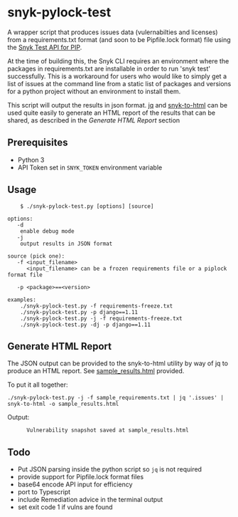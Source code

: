 # snyk-pylock-test
A wrapper script that produces issues data (vulernabilties and licenses) from a requirements.txt format (and soon to be Pipfile.lock format) file using the [Snyk Test API for PIP](https://snyk.docs.apiary.io/#reference/test/pip).

At the time of building this, the Snyk CLI requires an environment where the packages in requirements.txt are installable in order to run 'snyk test' successfully.  This is a workaround for users who would like to simply get a list of issues at the command line from a static list of packages and versions for a python project without an environment to install them.

This script will output the results in json format. [jq](https://stedolan.github.io/jq/download/) and [snyk-to-html](https://github.com/snyk/snyk-to-html) can be used quite easily to generate an HTML report of the results that can be shared, as described in the _Generate HTML Report_ section

## Prerequisites
- Python 3 
- API Token set in ```SNYK_TOKEN``` environment variable

## Usage
```usage:
    $ ./snyk-pylock-test.py [options] [source]

options:
   -d
    enable debug mode
   -j
    output results in JSON format

source (pick one):
   -f <input_filename>
      <input_filename> can be a frozen requirements file or a piplock format file

   -p <package>==<version>

examples:
    ./snyk-pylock-test.py -f requirements-freeze.txt
    ./snyk-pylock-test.py -p django==1.11
    ./snyk-pylock-test.py -j -f requirements-freeze.txt
    ./snyk-pylock-test.py -dj -p django==1.11
```

## Generate HTML Report
The JSON output can be provided to the snyk-to-html utility by way of jq to produce an HTML report.  See [sample_results.html](https://github.com/snyk-tech-services/snyk-pylock-test/blob/master/sample_results.html) provided.  

To put it all together:

```./snyk-pylock-test.py -j -f sample_requirements.txt | jq '.issues' | snyk-to-html -o sample_results.html```

  Output:
  ```
        Vulnerability snapshot saved at sample_results.html
  ```

## Todo
- Put JSON parsing inside the python script so ```jq``` is not required
- provide support for Pipfile.lock format files
- base64 encode API input for efficiency
- port to Typescript
- include Remediation advice in the terminal output
- set exit code 1 if vulns are found
